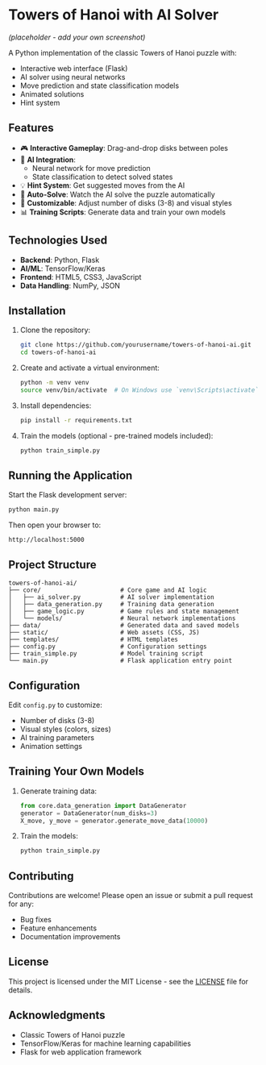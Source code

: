 # Towers of Hanoi with AI Solver

*(placeholder - add your own screenshot)*

A Python implementation of the classic Towers of Hanoi puzzle with:
- Interactive web interface (Flask)
- AI solver using neural networks
- Move prediction and state classification models
- Animated solutions
- Hint system

## Features

- 🎮 **Interactive Gameplay**: Drag-and-drop disks between poles
- 🤖 **AI Integration**: 
  - Neural network for move prediction
  - State classification to detect solved states
- 💡 **Hint System**: Get suggested moves from the AI
- 🚀 **Auto-Solve**: Watch the AI solve the puzzle automatically
- 🎨 **Customizable**: Adjust number of disks (3-8) and visual styles
- 📊 **Training Scripts**: Generate data and train your own models

## Technologies Used

- **Backend**: Python, Flask
- **AI/ML**: TensorFlow/Keras
- **Frontend**: HTML5, CSS3, JavaScript
- **Data Handling**: NumPy, JSON

## Installation

1. Clone the repository:
   ```bash
   git clone https://github.com/yourusername/towers-of-hanoi-ai.git
   cd towers-of-hanoi-ai
   ```

2. Create and activate a virtual environment:
   ```bash
   python -m venv venv
   source venv/bin/activate  # On Windows use `venv\Scripts\activate`
   ```

3. Install dependencies:
   ```bash
   pip install -r requirements.txt
   ```

4. Train the models (optional - pre-trained models included):
   ```bash
   python train_simple.py
   ```

## Running the Application

Start the Flask development server:
```bash
python main.py
```

Then open your browser to:
```
http://localhost:5000
```

## Project Structure

```
towers-of-hanoi-ai/
├── core/                      # Core game and AI logic
│   ├── ai_solver.py           # AI solver implementation
│   ├── data_generation.py     # Training data generation
│   ├── game_logic.py          # Game rules and state management
│   └── models/                # Neural network implementations
├── data/                      # Generated data and saved models
├── static/                    # Web assets (CSS, JS)
├── templates/                 # HTML templates
├── config.py                  # Configuration settings
├── train_simple.py            # Model training script
└── main.py                    # Flask application entry point
```

## Configuration

Edit `config.py` to customize:
- Number of disks (3-8)
- Visual styles (colors, sizes)
- AI training parameters
- Animation settings

## Training Your Own Models

1. Generate training data:
   ```python
   from core.data_generation import DataGenerator
   generator = DataGenerator(num_disks=3)
   X_move, y_move = generator.generate_move_data(10000)
   ```

2. Train the models:
   ```bash
   python train_simple.py
   ```

## Contributing

Contributions are welcome! Please open an issue or submit a pull request for any:
- Bug fixes
- Feature enhancements
- Documentation improvements

## License

This project is licensed under the MIT License - see the [LICENSE](LICENSE) file for details.

## Acknowledgments

- Classic Towers of Hanoi puzzle
- TensorFlow/Keras for machine learning capabilities
- Flask for web application framework
```

